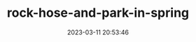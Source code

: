 ---
date: 2023-03-11 20:53:46
imageOriginalPath: photographs/rock-hose-and-park-in-spring-image-19d32eba
imagePreviewPath: photographs/rock-hose-and-park-in-spring-preview-b260bac4
photoCamera: Minolta SR-T Super
photoColor: colored
photoDate: 2017-01
photoFilm: Fujifilm 200
photoLens: ''
photoLocation: Istanbul, Turkiye
photoSource: analog
photoType: city
title: rock-hose-and-park-in-spring
translationKey: null
---